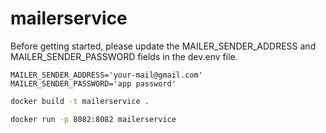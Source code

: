 # mailerservice

Before getting started, please update the MAILER_SENDER_ADDRESS and MAILER_SENDER_PASSWORD fields in the dev.env file.

```
MAILER_SENDER_ADDRESS='your-mail@gmail.com'
MAILER_SENDER_PASSWORD='app password'
```

```bash
docker build -t mailerservice .
```

```bash
docker run -p 8082:8082 mailerservice
```
